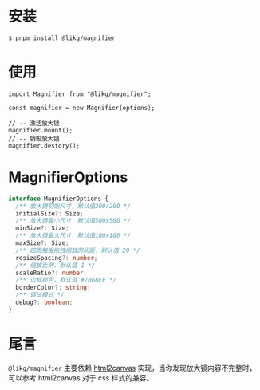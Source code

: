 # 安装

```shell
$ pnpm install @likg/magnifier
```


# 使用

```tsx
import Magnifier from "@likg/magnifier";

const magnifier = new Magnifier(options);

// -- 激活放大镜
magnifier.mount();
// -- 销毁放大镜
magnifier.destory();
```

# MagnifierOptions

```ts
interface MagnifierOptions {
  /** 放大镜初始尺寸，默认值200x200 */
  initialSize?: Size;
  /** 放大镜最小尺寸，默认值500x500 */
  minSize?: Size;
  /** 放大镜最大尺寸，默认值100x100 */
  maxSize?: Size;
  /** 四周触发拖拽缩放的间距，默认值 20 */
  resizeSpacing?: number;
  /** 缩放比例，默认值 1 */
  scaleRatio?: number;
  /** 边框颜色，默认值 #7B68EE */
  borderColor?: string;
  /** 调试模式 */
  debug?: boolean;
}
```

# 尾言

`@likg/magnifier` 主要依赖 [html2canvas](https://html2canvas.hertzen.com/) 实现，当你发现放大镜内容不完整时，可以参考 html2canvas 对于 css 样式的兼容。
